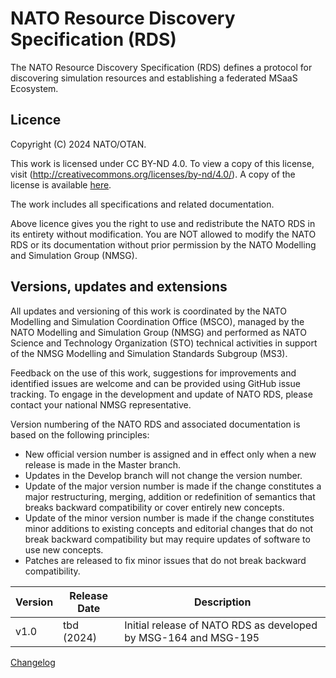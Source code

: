 # NATO Resource Discovery Specification (RDS)

The NATO Resource Discovery Specification (RDS) defines a protocol for discovering simulation resources and establishing a federated MSaaS Ecosystem.

## Licence

Copyright (C) 2024 NATO/OTAN.

This work is licensed under CC BY-ND 4.0. To view a copy of this license, visit (http://creativecommons.org/licenses/by-nd/4.0/). A copy of the license is available [here](LICENCE.md). 

The work includes all specifications and related documentation.

Above licence gives you the right to use and redistribute the NATO RDS in its entirety without modification. You are NOT allowed to modify the NATO RDS or its documentation without prior permission by the NATO Modelling and Simulation Group (NMSG).

## Versions, updates and extensions

All updates and versioning of this work is coordinated by the NATO Modelling and Simulation Coordination Office (MSCO), managed by the NATO Modelling and Simulation Group (NMSG) and performed as NATO Science and Technology Organization (STO) technical activities in support of the NMSG Modelling and Simulation Standards Subgroup (MS3).

Feedback on the use of this work, suggestions for improvements and identified issues are welcome and can be provided using GitHub issue tracking. To engage in the development and update of NATO RDS, please contact your national NMSG representative.

Version numbering of the NATO RDS and associated documentation is based on the following principles:

* New official version number is assigned and in effect only when a new release is made in the Master branch.
* Updates in the Develop branch will not change the version number.
* Update of the major version number is made if the change constitutes a major restructuring, merging, addition or redefinition of semantics that breaks backward compatibility or cover entirely new concepts.
* Update of the minor version number is made if the change constitutes minor additions to existing concepts and editorial changes that do not break backward compatibility but may require updates of software to use new concepts.
* Patches are released to fix minor issues that do not break backward compatibility.

|Version|Release Date|Description|
|---|---|---|
|v1.0|tbd (2024)|Initial release of NATO RDS as developed by MSG-164 and MSG-195 |

[Changelog](changelog.md)
